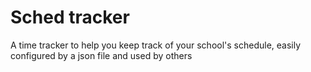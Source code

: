 # Sched tracker
A time tracker to help you keep track of your school's schedule, easily configured by a json file
and used by others